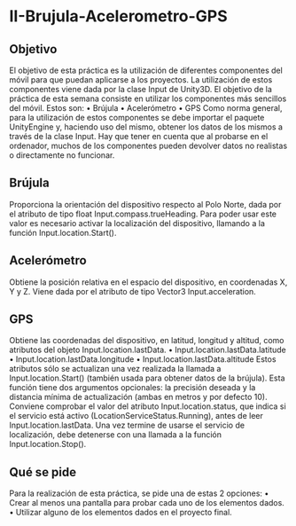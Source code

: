 # II-Brujula-Acelerometro-GPS

## Objetivo
El objetivo de esta práctica es la utilización de diferentes componentes del móvil para que puedan aplicarse a los proyectos. La utilización de estos componentes viene dada por la clase Input de Unity3D.
El objetivo de la práctica de esta semana consiste en utilizar los componentes más sencillos del móvil.
Estos son:
• Brújula
• Acelerómetro
• GPS
Como norma general, para la utilización de estos componentes se debe importar el paquete UnityEngine y, haciendo uso del mismo, obtener los datos de los mismos a través de la clase Input. Hay que tener en cuenta que al probarse en el ordenador, muchos de los componentes pueden devolver datos no realistas o directamente no funcionar.

## Brújula
Proporciona la orientación del dispositivo respecto al Polo Norte, dada por el atributo de tipo float Input.compass.trueHeading. Para poder usar este valor es necesario activar la localización del dispositivo, llamando a la función Input.location.Start().

## Acelerómetro
Obtiene la posición relativa en el espacio del dispositivo, en coordenadas X, Y y Z. Viene dada por el atributo de tipo Vector3 Input.acceleration.

## GPS
Obtiene las coordenadas del dispositivo, en latitud, longitud y altitud, como atributos del objeto
Input.location.lastData.
• Input.location.lastData.latitude
• Input.location.lastData.longitude
• Input.location.lastData.altitude
Estos atributos sólo se actualizan una vez realizada la llamada a Input.location.Start() (también usada para obtener datos de la brújula). Esta función tiene dos argumentos opcionales: la precisión deseada y la distancia mínima de actualización (ambas en metros y por defecto 10). Conviene comprobar el valor del atributo Input.location.status, que indica si el servicio está activo (LocationServiceStatus.Running), antes de leer Input.location.lastData.
Una vez termine de usarse el servicio de localización, debe detenerse con una llamada a la función Input.location.Stop().

## Qué se pide
Para la realización de esta práctica, se pide una de estas 2 opciones:
• Crear al menos una pantalla para probar cada uno de los elementos dados.
• Utilizar alguno de los elementos dados en el proyecto final. 
